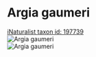 
Argia gaumeri
=============
  
[iNaturalist taxon id: 197739](https://www.inaturalist.org/taxa/197739)  
![Argia gaumeri](https://inaturalist-open-data.s3.amazonaws.com/photos/24972538/medium.jpeg)  
![Argia gaumeri](https://inaturalist-open-data.s3.amazonaws.com/photos/24972538/medium.jpeg)